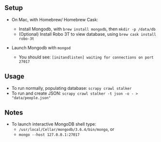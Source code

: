## Setup

- On Mac, with Homebrew/ Homebrew Cask:
  * Install Mongodb, with `brew install mongodb`, then `mkdir -p /data/db`
  * (Optional) Install Robo 3T to view database, using `brew cask install robo-3t`

- Launch Mongodb with `mongod`
  * You should see: `[initandlisten] waiting for connections on port 27017`

## Usage

- To run normally, populating database: `scrapy crawl stalker`
- To run and create JSON: `scrapy crawl stalker -t json -o - > "data/people.json"`

## Notes

- To launch interactive MongoDB shell type:
  * `/usr/local/Cellar/mongodb/3.6.4/bin/mongo`, or
  * `mongo --host 127.0.0.1:27017`
